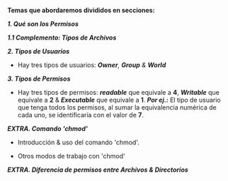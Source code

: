 **Temas que abordaremos divididos en secciones:**

_**1. Qué son los Permisos**_ 

_**1.1 Complemento: Tipos de Archivos**_

_**2. Tipos de Usuarios**_

* Hay tres tipos de usuarios: _**Owner**, **Group** & **World**_

_**3. Tipos de Permisos**_

* Hay tres tipos de permisos: _**readable**_ que equivale a **4**, _**Writable**_ que equivale a **2** & _**Executable**_ que equivale a **1**. _**Por ej.:**_ El tipo de usuario que tenga todos los permisos, al sumar la equivalencia numérica de cada uno, se identificaría con el valor de **7**.

_**EXTRA. Comando 'chmod'**_

* Introducción & uso del comando 'chmod'.

* Otros modos de trabajo con 'chmod'

_**EXTRA. Diferencia de permisos entre Archivos & Directorios**_

